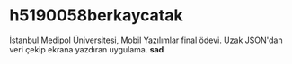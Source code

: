 # h5190058berkaycatak
 İstanbul Medipol Üniversitesi, Mobil Yazılımlar final ödevi. Uzak JSON'dan veri çekip ekrana yazdıran uygulama.
<b>sad</b>
